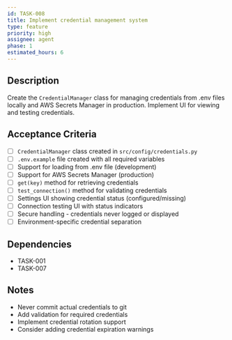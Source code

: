 ```yaml
---
id: TASK-008
title: Implement credential management system
type: feature
priority: high
assignee: agent
phase: 1
estimated_hours: 6
---
```


## Description
Create the `CredentialManager` class for managing credentials from .env files locally and AWS Secrets Manager in production. Implement UI for viewing and testing credentials.

## Acceptance Criteria
- [ ] `CredentialManager` class created in `src/config/credentials.py`
- [ ] `.env.example` file created with all required variables
- [ ] Support for loading from .env file (development)
- [ ] Support for AWS Secrets Manager (production)
- [ ] `get(key)` method for retrieving credentials
- [ ] `test_connection()` method for validating credentials
- [ ] Settings UI showing credential status (configured/missing)
- [ ] Connection testing UI with status indicators
- [ ] Secure handling - credentials never logged or displayed
- [ ] Environment-specific credential separation

## Dependencies
- TASK-001
- TASK-007

## Notes
- Never commit actual credentials to git
- Add validation for required credentials
- Implement credential rotation support
- Consider adding credential expiration warnings
